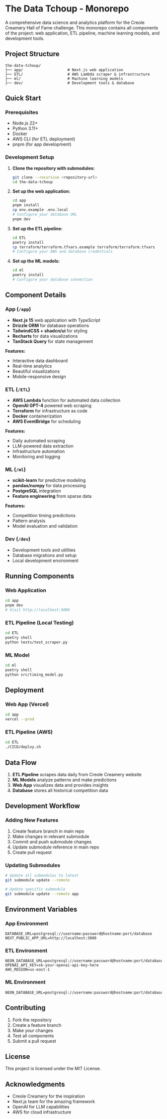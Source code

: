 # The Data Tchoup - Monorepo

A comprehensive data science and analytics platform for the Creole Creamery Hall of Fame challenge. This monorepo contains all components of the project: web application, ETL pipeline, machine learning models, and development tools.

## Project Structure

```
the-data-tchoup/
├── app/                    # Next.js web application
├── ETL/                    # AWS Lambda scraper & infrastructure
├── ml/                     # Machine learning models
├── dev/                    # Development tools & database
```

## Quick Start

### Prerequisites

- Node.js 22+
- Python 3.11+
- Docker
- AWS CLI (for ETL deployment)
- pnpm (for app development)

### Development Setup

1. **Clone the repository with submodules:**

   ```bash
   git clone --recursive <repository-url>
   cd the-data-tchoup
   ```

2. **Set up the web application:**

   ```bash
   cd app
   pnpm install
   cp env.example .env.local
   # Configure your database URL
   pnpm dev
   ```

3. **Set up the ETL pipeline:**

   ```bash
   cd ETL
   poetry install
   cp terraform/terraform.tfvars.example terraform/terraform.tfvars
   # Configure your AWS and database credentials
   ```

4. **Set up the ML models:**
   ```bash
   cd ml
   poetry install
   # Configure your database connection
   ```

## Component Details

### App (`/app`)

- **Next.js 15** web application with TypeScript
- **Drizzle ORM** for database operations
- **TailwindCSS + shadcn/ui** for styling
- **Recharts** for data visualizations
- **TanStack Query** for state management

**Features:**

- Interactive data dashboard
- Real-time analytics
- Beautiful visualizations
- Mobile-responsive design

### ETL (`/ETL`)

- **AWS Lambda** function for automated data collection
- **OpenAI GPT-4** powered web scraping
- **Terraform** for infrastructure as code
- **Docker** containerization
- **AWS EventBridge** for scheduling

**Features:**

- Daily automated scraping
- LLM-powered data extraction
- Infrastructure automation
- Monitoring and logging

### ML (`/ml`)

- **scikit-learn** for predictive modeling
- **pandas/numpy** for data processing
- **PostgreSQL** integration
- **Feature engineering** from sparse data

**Features:**

- Competition timing predictions
- Pattern analysis
- Model evaluation and validation

### Dev (`/dev`)

- Development tools and utilities
- Database migrations and setup
- Local development environment

## Running Components

### Web Application

```bash
cd app
pnpm dev
# Visit http://localhost:3000
```

### ETL Pipeline (Local Testing)

```bash
cd ETL
poetry shell
python tests/test_scraper.py
```

### ML Model

```bash
cd ml
poetry shell
python src/timing_model.py
```

## Deployment

### Web App (Vercel)

```bash
cd app
vercel --prod
```

### ETL Pipeline (AWS)

```bash
cd ETL
./CICD/deploy.sh
```

## Data Flow

1. **ETL Pipeline** scrapes data daily from Creole Creamery website
2. **ML Models** analyze patterns and make predictions
3. **Web App** visualizes data and provides insights
4. **Database** stores all historical competition data

## Development Workflow

### Adding New Features

1. Create feature branch in main repo
2. Make changes in relevant submodule
3. Commit and push submodule changes
4. Update submodule reference in main repo
5. Create pull request

### Updating Submodules

```bash
# Update all submodules to latest
git submodule update --remote

# Update specific submodule
git submodule update --remote app
```

## Environment Variables

### App Environment

```env
DATABASE_URL=postgresql://username:password@hostname:port/database
NEXT_PUBLIC_APP_URL=http://localhost:3000
```

### ETL Environment

```env
NEON_DATABASE_URL=postgresql://username:password@hostname:port/database
OPENAI_API_KEY=sk-your-openai-api-key-here
AWS_REGION=us-east-1
```

### ML Environment

```env
NEON_DATABASE_URL=postgresql://username:password@hostname:port/database
```

## Contributing

1. Fork the repository
2. Create a feature branch
3. Make your changes
4. Test all components
5. Submit a pull request

## License

This project is licensed under the MIT License.

## Acknowledgments

- Creole Creamery for the inspiration
- Next.js team for the amazing framework
- OpenAI for LLM capabilities
- AWS for cloud infrastructure
